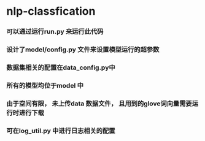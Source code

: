# nlp-classfication
### 可以通过运行run.py 来运行此代码
### 设计了model/config.py 文件来设置模型运行的超参数
### 数据集相关的配置在data_config.py中
### 所有的模型均位于model 中
### 由于空间有限， 未上传data 数据文件， 且用到的glove词向量需要运行时进行下载
### 可在log_util.py 中进行日志相关的配置
